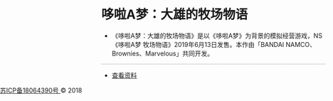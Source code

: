 # 哆啦A梦：大雄的牧场物语

* 《哆啦A梦：大雄的牧场物语》是以《哆啦A梦》为背景的模拟经营游戏，NS《哆啦A梦 牧场物语》2019年6月13日发售。本作由「BANDAI NAMCO、Brownies、Marvelous」共同开发。

<p style="border-top: 1px dotted #8c8b8b;"></p>

* [查看资料](/guide.md)

<div style="
    position: absolute;
    left: 0;
    right: 0;
    /*bottom: 10px;*/
"><a target="_blank" href="//www.beian.miit.gov.cn">苏ICP备18064390号 </a>©
    <span itemprop="copyrightYear">2018</span></div>